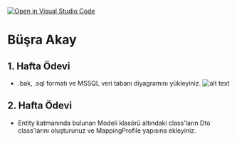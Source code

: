 [![Open in Visual Studio Code](https://classroom.github.com/assets/open-in-vscode-c66648af7eb3fe8bc4f294546bfd86ef473780cde1dea487d3c4ff354943c9ae.svg)](https://classroom.github.com/online_ide?assignment_repo_id=7696624&assignment_repo_type=AssignmentRepo)
# Büşra Akay 
## 1. Hafta Ödevi 
- .bak, .sql formatı ve MSSQL veri tabanı diyagramını yükleyiniz.
![alt text](https://cdn.discordapp.com/attachments/948683911800705064/966437079850582047/2dcfd387-6735-4717-bf60-91a9e9debcc0.jpg)
## 2. Hafta Ödevi 
- Entity katmanında bulunan Modeli klasörü altındaki class'ların Dto class'larını oluşturunuz ve MappingProfile yapısına ekleyiniz.

